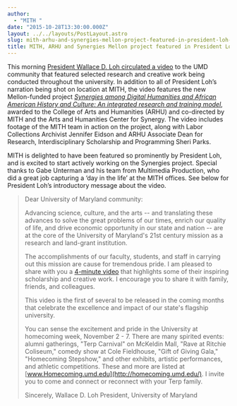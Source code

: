 ```yaml
---
author:
  - "MITH "
date: "2015-10-28T13:30:00.000Z"
layout: ../../layouts/PostLayout.astro
slug: mith-arhu-and-synergies-mellon-project-featured-in-president-loh-video
title: MITH, ARHU and Synergies Mellon project featured in President Loh video
---
```


This morning [President Wallace D. Loh circulated a video](https://www.youtube.com/watch?v=aL6x6fNsouY) to the UMD community that featured selected research and creative work being conducted throughout the university. In addition to all of President Loh’s narration being shot on location at MITH, the video features the new Mellon-funded project [_Synergies among Digital Humanities and African American History and Culture: An integrated research and training model_](http://mith.umd.edu/mith-partners-in-1-25-million-mellon-grant/), awarded to the College of Arts and Humanities (ARHU) and co-directed by MITH and the Arts and Humanities Center for Synergy. The video includes footage of the MITH team in action on the project, along with Labor Collections Archivist Jennifer Eidson and ARHU Associate Dean for Research, Interdisciplinary Scholarship and Programming Sheri Parks.

MITH is delighted to have been featured so prominently by President Loh, and is excited to start actively working on the Synergies project. Special thanks to Gabe Unterman and his team from Multimedia Production, who did a great job capturing a ‘day in the life’ at the MITH offices. See below for President Loh’s introductory message about the video.

> Dear University of Maryland community:
>
> Advancing science, culture, and the arts -- and translating these advances to solve the great problems of our times, enrich our quality of life, and drive economic opportunity in our state and nation -- are at the core of the University of Maryland's 21st century mission as a research and land-grant institution.
>
> The accomplishments of our faculty, students, and staff in carrying out this mission are cause for tremendous pride. I am pleased to share with you a [4-minute video](https://youtu.be/aL6x6fNsouY) that highlights some of their inspiring scholarship and creative work. I encourage you to share it with family, friends, and colleagues.
>
> This video is the first of several to be released in the coming months that celebrate the excellence and impact of our state's flagship university.
>
> You can sense the excitement and pride in the University at homecoming week, November 2 - 7. There are many spirited events: alumni gatherings, "Terp Carnival" on McKeldin Mall, "Rave at Ritchie Coliseum," comedy show at Cole Fieldhouse, "Gift of Giving Gala," "Homecoming Stepshow," and other exhibits, artistic performances, and athletic competitions. These and more are listed at [www.Homecoming.umd.edu](http://homecoming.umd.edu/). I invite you to come and connect or reconnect with your Terp family.
>
> Sincerely, Wallace D. Loh President, University of Maryland
